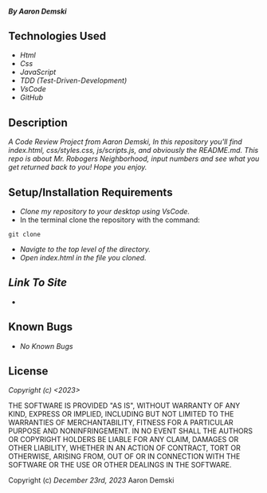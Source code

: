 #### _By Aaron Demski_

## Technologies Used

* _Html_
* _Css_
* _JavaScript_
* _TDD (Test-Driven-Development)_
* _VsCode_
* _GitHub_

## Description

_A Code Review Project from Aaron Demski, In this repository you'll find index.html, css/styles.css, js/scripts.js, and obviously the README.md. This repo is about Mr. Robogers Neighborhood, input numbers and see what you get returned back to you! Hope you enjoy._

## Setup/Installation Requirements

* _Clone my repository to your desktop using VsCode._
* In the terminal clone the repository with the command:
```
git clone 
```
* _Navigte to the top level of the directory._
* _Open index.html in the file you cloned._

## _Link To Site_

* 

## Known Bugs

* _No Known Bugs_

## License

_Copyright (c) <2023> <Aaron Demski>_

THE SOFTWARE IS PROVIDED "AS IS", WITHOUT WARRANTY OF ANY KIND, EXPRESS OR
IMPLIED, INCLUDING BUT NOT LIMITED TO THE WARRANTIES OF MERCHANTABILITY,
FITNESS FOR A PARTICULAR PURPOSE AND NONINFRINGEMENT. IN NO EVENT SHALL THE
AUTHORS OR COPYRIGHT HOLDERS BE LIABLE FOR ANY CLAIM, DAMAGES OR OTHER
LIABILITY, WHETHER IN AN ACTION OF CONTRACT, TORT OR OTHERWISE, ARISING FROM,
OUT OF OR IN CONNECTION WITH THE SOFTWARE OR THE USE OR OTHER DEALINGS IN THE
SOFTWARE.

Copyright (c) _December 23rd, 2023_ Aaron Demski
